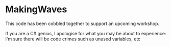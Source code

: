 MakingWaves
===========

This code has been cobbled together to support an upcoming workshop.

If you are a C# genius, I apologise for what you may be about to experience: I'm sure there will be code crimes such as unused variables, etc



